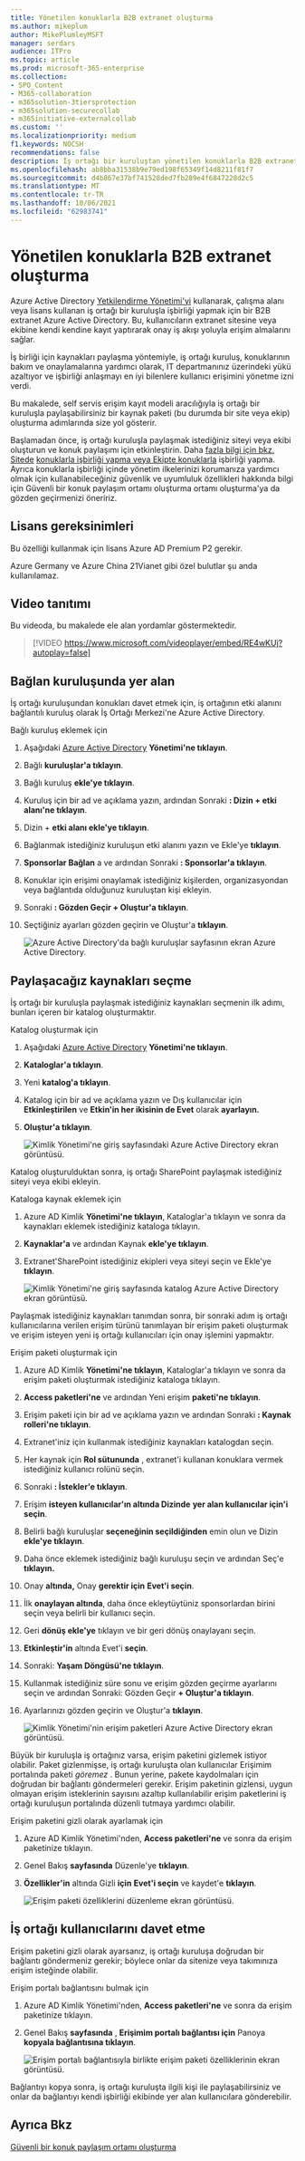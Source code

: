```yaml
---
title: Yönetilen konuklarla B2B extranet oluşturma
ms.author: mikeplum
author: MikePlumleyMSFT
manager: serdars
audience: ITPro
ms.topic: article
ms.prod: microsoft-365-enterprise
ms.collection:
- SPO_Content
- M365-collaboration
- m365solution-3tiersprotection
- m365solution-securecollab
- m365initiative-externalcollab
ms.custom: ''
ms.localizationpriority: medium
f1.keywords: NOCSH
recommendations: false
description: İş ortağı bir kuruluştan yönetilen konuklarla B2B extranet sitesi veya ekip oluşturma hakkında bilgi edinebilirsiniz.
ms.openlocfilehash: ab8bba31538b9e79ed198f65349f14d8211f81f7
ms.sourcegitcommit: d4b867e37bf741528ded7fb289e4f6847228d2c5
ms.translationtype: MT
ms.contentlocale: tr-TR
ms.lasthandoff: 10/06/2021
ms.locfileid: "62983741"
---
```

# <a name="create-a-b2b-extranet-with-managed-guests"></a>Yönetilen konuklarla B2B extranet oluşturma

Azure Active Directory [Yetkilendirme Yönetimi'yi](/azure/active-directory/governance/entitlement-management-overview) kullanarak, çalışma alanı veya lisans kullanan iş ortağı bir kuruluşla işbirliği yapmak için bir B2B extranet Azure Active Directory. Bu, kullanıcıların extranet sitesine veya ekibine kendi kendine kayıt yaptırarak onay iş akışı yoluyla erişim almalarını sağlar.

İş birliği için kaynakları paylaşma yöntemiyle, iş ortağı kuruluş, konuklarının bakım ve onaylamalarına yardımcı olarak, IT departmanınız üzerindeki yükü azaltıyor ve işbirliği anlaşmayı en iyi bilenlere kullanıcı erişimini yönetme izni verdi.

Bu makalede, self servis erişim kayıt modeli aracılığıyla iş ortağı bir kuruluşla paylaşabilirsiniz bir kaynak paketi (bu durumda bir site veya ekip) oluşturma adımlarında size yol gösterir. 

Başlamadan önce, iş ortağı kuruluşla paylaşmak istediğiniz siteyi veya ekibi oluşturun ve konuk paylaşımı için etkinleştirin. Daha [fazla bilgi için bkz. Sitede](collaborate-in-site.md) [konuklarla işbirliği yapma veya Ekipte konuklarla](collaborate-as-team.md) işbirliği yapma. Ayrıca konuklarla işbirliği içinde yönetim [](create-secure-guest-sharing-environment.md) ilkelerinizi korumanıza yardımcı olmak için kullanabileceğiniz güvenlik ve uyumluluk özellikleri hakkında bilgi için Güvenli bir konuk paylaşım ortamı oluşturma ortamı oluşturma'ya da gözden geçirmenizi öneririz.

## <a name="license-requirements"></a>Lisans gereksinimleri

Bu özelliği kullanmak için lisans Azure AD Premium P2 gerekir. 

Azure Germany ve Azure China 21Vianet gibi özel bulutlar şu anda kullanılamaz.

## <a name="video-demonstration"></a>Video tanıtımı

Bu videoda, bu makalede ele alan yordamlar göstermektedir.

> [!VIDEO https://www.microsoft.com/videoplayer/embed/RE4wKUj?autoplay=false]

## <a name="connect-the-partner-organization"></a>Bağlan kuruluşunda yer alan

İş ortağı kuruluşundan konukları davet etmek için, iş ortağının etki alanını bağlantılı kuruluş olarak İş Ortağı Merkezi'ne Azure Active Directory.

Bağlı kuruluş eklemek için
1. Aşağıdaki [Azure Active Directory](https://aad.portal.azure.com) **Yönetimi'ne tıklayın**.
2. Bağlı **kuruluşlar'a tıklayın**.
4. Bağlı kuruluş **ekle'ye tıklayın**.
5. Kuruluş için bir ad ve açıklama yazın, ardından Sonraki **: Dizin + etki alanı'ne tıklayın**.
6. Dizin + **etki alanı ekle'ye tıklayın**.
7. Bağlanmak istediğiniz kuruluşun etki alanını yazın ve Ekle'ye **tıklayın**.
8. **Sponsorlar Bağlan** a ve ardından Sonraki **: Sponsorlar'a tıklayın**.
9. Konuklar için erişimi onaylamak istediğiniz kişilerden, organizasyondan veya bağlantıda olduğunuz kuruluştan kişi ekleyin.
10. Sonraki **: Gözden Geçir + Oluştur'a tıklayın**.
11. Seçtiğiniz ayarları gözden geçirin ve Oluştur'a **tıklayın**.

    ![Azure Active Directory'da bağlı kuruluşlar sayfasının ekran Azure Active Directory.](../media/identity-governance-connected-organizations.png)

## <a name="choose-the-resources-to-share"></a>Paylaşacağız kaynakları seçme

İş ortağı bir kuruluşla paylaşmak istediğiniz kaynakları seçmenin ilk adımı, bunları içeren bir katalog oluşturmaktır.

Katalog oluşturmak için
1. Aşağıdaki [Azure Active Directory](https://aad.portal.azure.com) **Yönetimi'ne tıklayın**.
2. **Kataloglar'a tıklayın**.
3. Yeni **katalog'a tıklayın**.
4. Katalog için bir ad ve açıklama yazın ve Dış kullanıcılar için **Etkinleştirilen** ve **Etkin'in her ikisinin de Evet** olarak **ayarlayın.**
5. **Oluştur'a tıklayın**.

   ![Kimlik Yönetimi'ne giriş sayfasındaki Azure Active Directory ekran görüntüsü.](../media/identity-governance-catalogs.png)

Katalog oluşturulduktan sonra, iş ortağı SharePoint paylaşmak istediğiniz siteyi veya ekibi ekleyin.

Kataloga kaynak eklemek için
1. Azure AD Kimlik **Yönetimi'ne tıklayın**, Kataloglar'a tıklayın ve sonra da kaynakları eklemek istediğiniz kataloga tıklayın.
2. **Kaynaklar'a** ve ardından Kaynak **ekle'ye tıklayın**.
3. Extranet'SharePoint istediğiniz ekipleri veya siteyi seçin ve Ekle'ye **tıklayın**.

   ![Kimlik Yönetimi'ne giriş sayfasında katalog Azure Active Directory ekran görüntüsü.](../media/identity-governance-catalog-resource.png)

Paylaşmak istediğiniz kaynakları tanımdan sonra, bir sonraki adım iş ortağı kullanıcılarına verilen erişim türünü tanımlayan bir erişim paketi oluşturmak ve erişim isteyen yeni iş ortağı kullanıcıları için onay işlemini yapmaktır.

Erişim paketi oluşturmak için
1. Azure AD Kimlik **Yönetimi'ne tıklayın**, Kataloglar'a tıklayın ve sonra da erişim paketi oluşturmak istediğiniz kataloga tıklayın.
2. **Access paketleri'ne** ve ardından Yeni erişim **paketi'ne tıklayın**.
3. Erişim paketi için bir ad ve açıklama yazın ve ardından Sonraki **: Kaynak rolleri'ne tıklayın**.
4. Extranet'iniz için kullanmak istediğiniz kaynakları katalogdan seçin.
5. Her kaynak için **Rol sütununda** , extranet'i kullanan konuklara vermek istediğiniz kullanıcı rolünü seçin.
6. Sonraki **: İstekler'e tıklayın**.
7. Erişim **isteyen kullanıcılar'ın altında Dizinde** **yer alan kullanıcılar için'i seçin**.
8. Belirli bağlı kuruluşlar **seçeneğinin seçildiğinden** emin olun ve Dizin **ekle'ye tıklayın**.
9. Daha önce eklemek istediğiniz bağlı kuruluşu seçin ve ardından Seç'e **tıklayın.**
10. Onay **altında,** Onay **gerektir için** **Evet'i seçin**.
11. İlk **onaylayan altında**, daha önce ekleytüytüniz sponsorlardan birini seçin veya belirli bir kullanıcı seçin.
12. Geri **dönüş ekle'ye** tıklayın ve bir geri dönüş onaylayanı seçin.
13. **Etkinleştir'in** altında Evet'i **seçin**.
14. Sonraki: **Yaşam Döngüsü'ne tıklayın**.
15. Kullanmak istediğiniz süre sonu ve erişim gözden geçirme ayarlarını seçin ve ardından Sonraki: Gözden Geçir **+ Oluştur'a tıklayın**.
16. Ayarlarınızı gözden geçirin ve Oluştur'a **tıklayın**.

    ![Kimlik Yönetimi'nin erişim paketleri Azure Active Directory ekran görüntüsü.](../media/identity-governance-access-packages.png)

Büyük bir kuruluşla iş ortağınız varsa, erişim paketini gizlemek istiyor olabilir. Paket gizlenmişse, iş ortağı kuruluşta olan kullanıcılar Erişimim portalında paketi *göremez* . Bunun yerine, pakete kaydolmaları için doğrudan bir bağlantı göndermeleri gerekir. Erişim paketinin gizlensi, uygun olmayan erişim isteklerinin sayısını azaltıp kullanılabilir erişim paketlerini iş ortağı kuruluşun portalında düzenli tutmaya yardımcı olabilir.

Erişim paketini gizli olarak ayarlamak için
1. Azure AD Kimlik Yönetimi'nden, **Access paketleri'ne** ve sonra da erişim paketinize tıklayın.
2. Genel Bakış **sayfasında** Düzenle'ye **tıklayın**.
3. **Özellikler'in** altında Gizli **için** **Evet'i seçin** ve kaydet'e **tıklayın**.

   ![Erişim paketi özelliklerini düzenleme ekran görüntüsü.](../media/identity-governance-access-package-hidden.png)

## <a name="invite-partner-users"></a>İş ortağı kullanıcılarını davet etme

Erişim paketini gizli olarak ayarsanız, iş ortağı kuruluşa doğrudan bir bağlantı göndermeniz gerekir; böylece onlar da sitenize veya takımınıza erişim isteğinde olabilir.

Erişim portalı bağlantısını bulmak için
1. Azure AD Kimlik Yönetimi'nden, **Access paketleri'ne** ve sonra da erişim paketinize tıklayın.
2. Genel Bakış **sayfasında** , **Erişimim portalı bağlantısı için** Panoya **kopyala bağlantısına tıklayın**.

   ![Erişim portalı bağlantısıyla birlikte erişim paketi özelliklerinin ekran görüntüsü.](../media/identity-governance-access-portal-link.png)

Bağlantıyı kopya sonra, iş ortağı kuruluşta ilgili kişi ile paylaşabilirsiniz ve onlar da bağlantıyı kendi işbirliği ekibinde yer alan kullanıcılara gönderebilir.

## <a name="see-also"></a>Ayrıca Bkz

[Güvenli bir konuk paylaşım ortamı oluşturma](create-secure-guest-sharing-environment.md)
